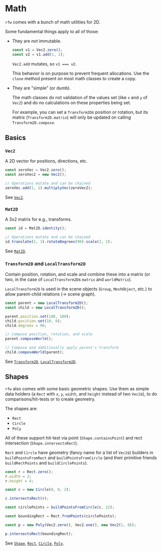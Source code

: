 # Math

`rfw` comes with a bunch of math utilities for 2D.

Some fundamental things apply to all of those:

-   They are _not_ immutable.

    ```ts
    const v1 = Vec2.zero();
    const v2 = v1.add(1, 2);
    ```

    `Vec2.add` mutates, so `v1 === v2`.

    This behavior is on purpose to prevent frequent allocations. Use the `clone` method present on most math classes to create a copy.

-   They are "simple" (or dumb).

    The math classes do not validation of the values set (like `x` and `y` of `Vec2`) and do no calculations on these properties being set.

    For example, you can set a `Transform2D`s position or rotation, but its matrix (`Transform2D.matrix`) will only be updated on calling `Transform2D.compose`.

## Basics

### `Vec2`

A 2D vector for positions, directions, etc.

```ts
const zeroVec = Vec2.zero();
const zeroVec2 = new Vec2();

// Operations mutate and can be chained
zeroVec.add(1, 1).multiplyVec(zeroVec2);
```

See [`Vec2`](/reference/classes/Vec2.html).

### `Mat2D`

A 3x2 matrix for e.g., transforms.

```ts
const id = Mat2D.identity();

// Operations mutate and can be chained
id.translate(1, 1).rotateDegrees(90).scale(2, 2);
```

See [`Mat2D`](/reference/classes/Mat2D.html).

### `Transform2D` and `LocalTransform2D`

Contain position, rotation, and scale and combine these into a matrix (or two, in the case of `LocalTransform2D`s `matrix` and `worldMatrix`).

`LocalTransform2D` is used in the scene objects (`Group`, `MeshObject`, etc.) to allow parent-child relations (-> scene graph).

```ts
const parent = new LocalTransform2D();
const child = new LocalTransform2D();

parent.position.set(100, 100);
child.position.set(10, 0);
child.degrees = 90;

// Compose position, rotation, and scale
parent.composeWorld();

// Compose and additionally apply parent's transform
child.composeWorld(parent);
```

See [`Transform2D`](/reference/classes/Transform2D.html), [`LocalTransform2D`](/reference/classes/LocalTransform2D.html).

## Shapes

`rfw` also comes with some basic geometric shapes. Use them as simple data holders (a `Rect` with `x`, `y`, `width`, and `height` instead of two `Vec2`s), to do comparisons/hit-tests or to create geometry.

The shapes are:

-   `Rect`
-   `Circle`
-   `Poly`

All of these support hit-test via point (`Shape.containsPoint`) and rect intersection (`Shape.intersectsRect`).

`Rect` and `Circle` have geometry (fancy name for a list of `Vec2`s) builders in `buildPointsFromRect` and `buildPointsFromCircle` (and their primitive friends `buildRectPoints` and `buildCirclePoints`).

```ts
const r = Rect.zero();
r.width = 2;
r.height = 4;

const c = new Circle(0, 0, 2);

c.intersectsRect(r);

const circlePoints = buildPointsFromCircle(c, 12);

const boundingRect = Rect.fromPoints(circlePoints);

const p = new Poly(Vec2.zero(), Vec2.one(), new Vec2(1, 0));

p.intersectsRect(boundingRect);
```

See [`Shape`](/reference/interfaces/Shape.html), [`Rect`](/reference/classes/Rect.html), [`Circle`](/reference/classes/Circle.html), [`Poly`](/reference/classes/Poly.html).
